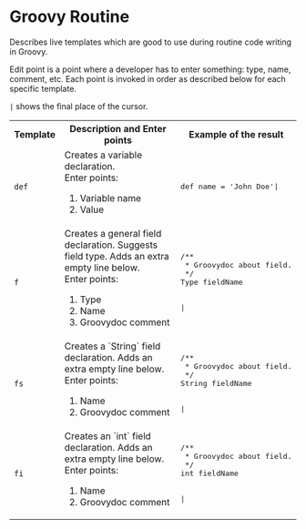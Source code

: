 # Groovy Routine
Describes live templates which are good to use during routine code writing in Groovy.

Edit point is a point where a developer has to enter something: type, name, comment, etc. Each point is invoked in order as described below for each specific template.

`|` shows the final place of the cursor.

<table>
  <tr>
    <th>Template</th><th>Description and Enter points</th><th>Example of the result</th>
  </tr>
  <tr>
    <td><code>def</code></td>
    <td>Creates a variable declaration. <br/>
      Enter points:<br/>
      <ol>
        <li>Variable name</li>
        <li>Value</li>
      </ol>
    </td>
    <td><pre lang='Groovy'>def name = 'John Doe'|</pre></td>
  </tr>
  <tr>
    <td><code>f</code></td>
    <td>Creates a general field declaration. Suggests field type. Adds an extra empty line below.<br/>
      Enter points:<br/>
      <ol>
        <li>Type</li>
        <li>Name</li>
        <li>Groovydoc comment</li>
      </ol>
    </td>
    <td>
      <pre lang='Groovy'>
/**
 * Groovydoc about field.
 */
Type fieldName
<br/>
|</pre>
    </td>
  </tr>
  <tr>
    <td><code>fs</code></td>
    <td>Creates a `String` field declaration. Adds an extra empty line below.<br/>
      Enter points:<br/>
      <ol>
        <li>Name</li>
        <li>Groovydoc comment</li>
      </ol>
    </td>
    <td>
    <pre lang='Groovy'>
/**
 * Groovydoc about field.
 */
String fieldName
<br/>
|</pre>
    </td>
  </tr>
  <tr>
    <td><code>fi</code></td>
    <td>Creates an `int` field declaration. Adds an extra empty line below.<br/>
      Enter points:<br/>
      <ol>
        <li>Name</li>
        <li>Groovydoc comment</li>
      </ol>
    </td>
    <td>
    <pre lang='Groovy'>
/**
 * Groovydoc about field.
 */
int fieldName
<br/>
|</pre>
    </td>
  </tr>
</table>
